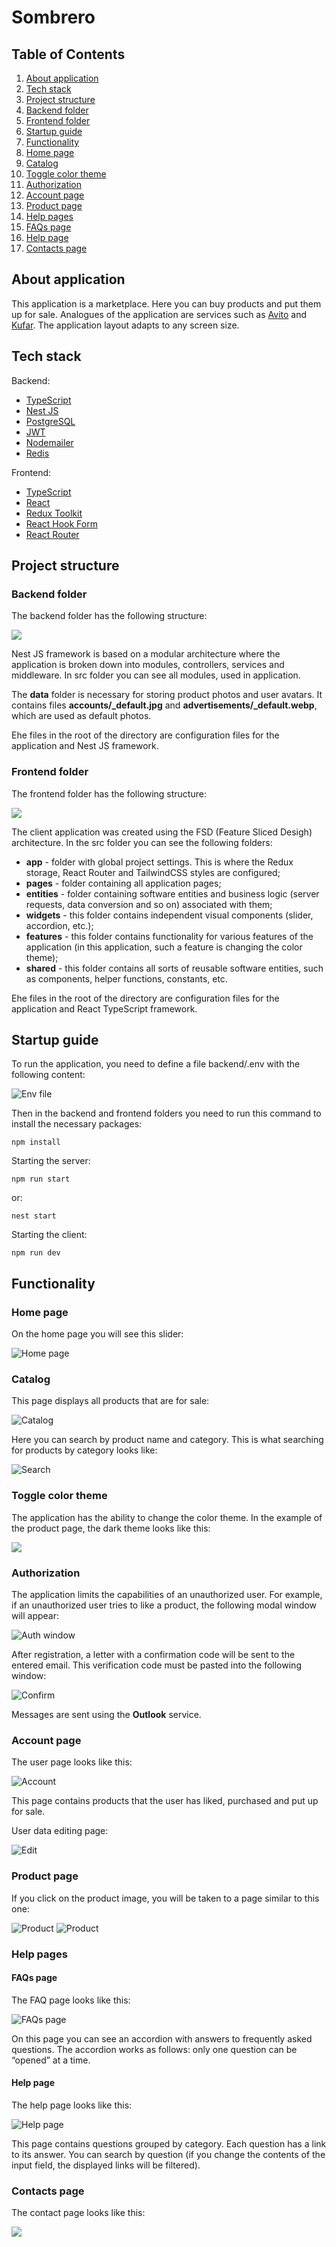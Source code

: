 # Sombrero

## Table of Contents
1. [About application](#About-application)
1. [Tech stack](#Tech-stack)
1. [Project structure](#Project-structure)
1. [Backend folder](#Backend-folder)
1. [Frontend folder](#Frontend-folder)
1. [Startup guide](#Startup-guide)
1. [Functionality](#Functionality)
1. [Home page](#Home-page)
1. [Catalog](#Catalog)
1. [Toggle color theme](#Toggle-color-theme)
1. [Authorization](#Authorization)
1. [Account page](#Account-page)
1. [Product page](#Product-page)
1. [Help pages](#Help-pages)
1. [FAQs page](#FAQs-page)
1. [Help page](#Help-page)
1. [Contacts page](#Contacts-page)




## About application

This application is a marketplace. Here you can buy products and put them up for sale. Analogues of the application are services such as <a href="https://www.avito.ru/">Avito</a> and <a href="https://www.kufar.by/l">Kufar</a>. The application layout adapts to any screen size.


## Tech stack

Backend:
* <a href="https://www.typescriptlang.org/">TypeScript</a>
* <a href="https://nestjs.com/">Nest JS</a>
* <a href="https://www.postgresql.org/">PostgreSQL</a>
* <a href="https://jwt.io/">JWT</a>
* <a href="https://www.nodemailer.com/">Nodemailer</a>
* <a href="https://redis.io/">Redis</a>

Frontend:
* <a href="https://www.typescriptlang.org/">TypeScript</a>
* <a href="https://react.dev/">React</a>
* <a href="https://redux.js.org/">Redux Toolkit</a>
* <a href="https://react-hook-form.com/">React Hook Form</a>
* <a href="https://reactrouter.com/en/main">React Router</a>


## Project structure

### Backend folder

The backend folder has the following structure:

<img src="./readme/project/backend_folder.png" />

Nest JS framework is based on a modular architecture where the application is broken down into modules, controllers, services and middleware. In src folder you can see all modules, used in application. 

The **data** folder is necessary for storing product photos and user avatars. It contains files **accounts/_default.jpg** and **advertisements/_default.webp**, which are used as default photos.

Еhe files in the root of the directory are configuration files for the application and Nest JS framework.

### Frontend folder

The frontend folder has the following structure:

<img src="./readme/project/frontend_folder.png" />

The client application was created using the FSD (Feature Sliced Desigh) architecture. In the src folder you can see the following folders:
* **app** - folder with global project settings. This is where the Redux storage, React Router and TailwindCSS styles are configured;
* **pages** - folder containing all application pages;
* **entities** - folder containing software entities and business logic (server requests, data conversion and so on) associated with them;
* **widgets** - this folder contains independent visual components (slider, accordion, etc.);
* **features** - this folder contains functionality for various features of the application (in this application, such a feature is changing the color theme);
* **shared** - this folder contains all sorts of reusable software entities, such as components, helper functions, constants, etc.

Еhe files in the root of the directory are configuration files for the application and React TypeScript framework.

## Startup guide

To run the application, you need to define a file backend/.env with the following content:

<img src="./readme/project/env.png" alt="Env file" />

Then in the backend and frontend folders you need to run this command to install the necessary packages:
```
npm install
```

Starting the server:
```
npm run start
```
or:
```
nest start
```

Starting the client:
```
npm run dev
```



## Functionality

### Home page

On the home page you will see this slider:

<img src="./readme/pages/slider.png" alt="Home page" />



### Catalog

This page displays all products that are for sale:

<img src="./readme/catalog/catalog.png" alt="Catalog" />

Here you can search by product name and category. This is what searching for products by category looks like:

<img src="./readme/catalog/search_by_category.png" alt="Search" />



### Toggle color theme

The application has the ability to change the color theme. In the example of the product page, the dark theme looks like this:

<img src="./readme/catalog/dark_theme.png" />



### Authorization

The application limits the capabilities of an unauthorized user. For example, if an unauthorized user tries to like a product, the following modal window will appear:

<img src="./readme/account/auth_in_catalog.png" alt="Auth window" />

After registration, a letter with a confirmation code will be sent to the entered email. This verification code must be pasted into the following window:

<img src="./readme/account/confirm_password.png" alt="Confirm" />

Messages are sent using the **Outlook** service.



### Account page

The user page looks like this:

<img src="./readme/account/account.png" alt="Account" />

This page contains products that the user has liked, purchased and put up for sale.

User data editing page:

<img src="./readme/account/edit_account.png" alt="Edit" />



### Product page

If you click on the product image, you will be taken to a page similar to this one:

<img src="./readme/advertisements/advertisement_page1.png" alt="Product" />
<img src="./readme/advertisements/advertisement_page2.png" alt="Product" />



### Help pages

#### FAQs page

The FAQ page looks like this:

<img src="./readme/pages/faqs.png" alt="FAQs page" />

On this page you can see an accordion with answers to frequently asked questions. The accordion works as follows: only one question can be “opened” at a time.

#### Help page

The help page looks like this:

<img src="./readme/pages/help.png" alt="Help page" />

This page contains questions grouped by category. Each question has a link to its answer. You can search by question (if you change the contents of the input field, the displayed links will be filtered).



### Contacts page

The contact page looks like this:

<img src="./readme/pages/contacts.png" />
